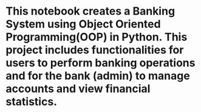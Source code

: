 # This notebook creates a Banking System using Object Oriented Programming(OOP) in Python. This project includes functionalities for users to perform banking operations and for the bank (admin) to manage accounts and view financial statistics.
